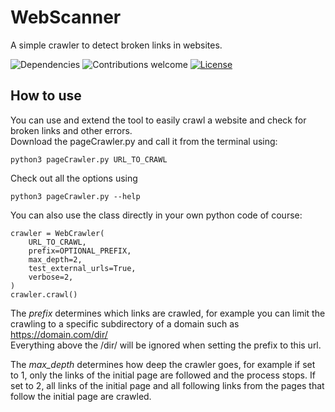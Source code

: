 # WebScanner

A simple crawler to detect broken links in websites.

![Dependencies](https://img.shields.io/badge/dependencies-up%20to%20date-brightgreen.svg)
![Contributions welcome](https://img.shields.io/badge/contributions-welcome-orange.svg)
[![License](https://img.shields.io/badge/license-MIT-blue.svg)](https://opensource.org/licenses/MIT)


## How to use

You can use and extend the tool to easily crawl a website and check for broken links and other errors.  
Download the pageCrawler.py and call it from the terminal using:

    python3 pageCrawler.py URL_TO_CRAWL

Check out all the options using

    python3 pageCrawler.py --help

You can also use the class directly in your own python code of course:

    crawler = WebCrawler(
        URL_TO_CRAWL,
        prefix=OPTIONAL_PREFIX,
        max_depth=2,
        test_external_urls=True,
        verbose=2,
    )
    crawler.crawl()

The *prefix* determines which links are crawled, for example you can limit the crawling to a specific subdirectory of a domain such as https://domain.com/dir/  
Everything above the /dir/ will be ignored when setting the prefix to this url.

The *max_depth* determines how deep the crawler goes, for example if set to 1, only the links of the initial page are followed and the process stops. If set to 2, all links of the initial page and all following links from the pages that follow the initial page are crawled.